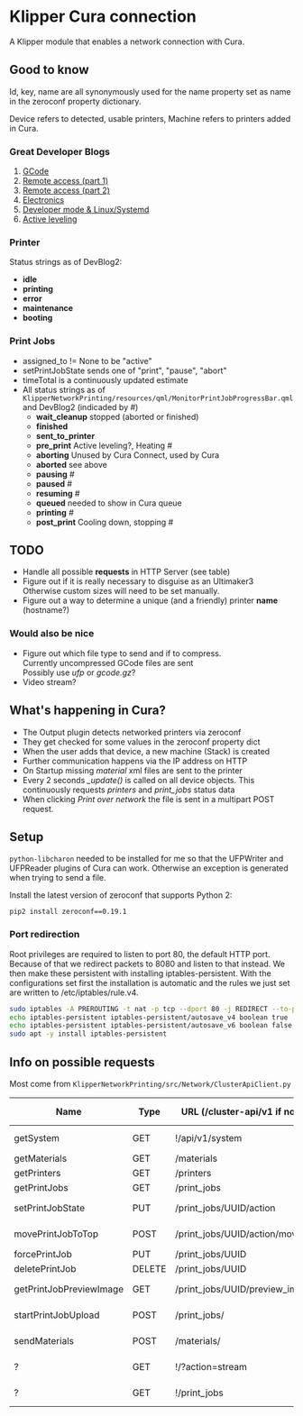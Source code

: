 # Klipper Cura connection

A Klipper module that enables a network connection with Cura.


## Good to know

Id, key, name are all synonymously used for the name property
set as name in the zeroconf property dictionary.

Device refers to detected, usable printers, Machine refers
to printers added in Cura.

### Great Developer Blogs

1) [GCode](https://community.ultimaker.com/topic/15555-inside-the-ultimaker-3-day-1-gcode/)
2) [Remote access (part 1)](https://community.ultimaker.com/topic/15574-inside-the-ultimaker-3-day-2-remote-access-part-1/)
3) [Remote access (part 2)](https://community.ultimaker.com/topic/15604-inside-the-ultimaker-3-day-3-remote-access-part-2/)
4) [Electronics](https://community.ultimaker.com/topic/15649-inside-the-ultimaker-3-day-4-electronics/)
5) [Developer mode & Linux/Systemd](https://community.ultimaker.com/topic/15664-inside-the-ultimaker-3-day-5-developer-mode-linuxsystemd/)
6) [Active leveling](https://community.ultimaker.com/topic/15687-inside-the-ultimaker-3-day-6-active-leveling/)

### Printer

Status strings as of DevBlog2:

* **idle**
* **printing**
* **error**
* **maintenance**
* **booting**

### Print Jobs

* assigned\_to != None to be "active"
* setPrintJobState sends one of "print", "pause", "abort"
* timeTotal is a continuously updated estimate
* All status strings as of
    `KlipperNetworkPrinting/resources/qml/MonitorPrintJobProgressBar.qml`
    and DevBlog2 (indicaded by #)
    * **wait_cleanup** stopped (aborted or finished)
    * **finished**
    * **sent_to_printer**
    * **pre_print** Active leveling?, Heating #
    * **aborting** Unused by Cura Connect, used by Cura
    * **aborted** see above
    * **pausing** #
    * **paused** #
    * **resuming** #
    * **queued** needed to show in Cura queue
    * **printing** #
    * **post_print** Cooling down, stopping #


## TODO

* Handle all possible **requests** in HTTP Server (see table)
* Figure out if it is really necessary to disguise as an Ultimaker3  
    Otherwise custom sizes will need to be set manually.
* Figure out a way to determine a unique (and a friendly) printer **name** (hostname?)

### Would also be nice

* Figure out which file type to send and if to compress.  
    Currently uncompressed GCode files are sent  
    Possibly use _ufp_ or _gcode.gz_?
* Video stream?


## What's happening in Cura?

* The Output plugin detects networked printers via zeroconf
* They get checked for some values in the zeroconf property dict
* When the user adds that device, a new machine (Stack) is created
* Further communication happens via the IP address on HTTP
* On Startup missing _material_ xml files are sent to the printer
* Every 2 seconds _\_update()_ is called on all device objects.
    This continuously requests _printers_ and _print_jobs_ status data
* When clicking _Print over network_ the file is sent in a multipart POST request.


## Setup

`python-libcharon` needed to be installed for me so that the
UFPWriter and UFPReader plugins of Cura can work. Otherwise
an exception is generated when trying to send a file.

Install the latest version of zeroconf that supports Python 2:

`pip2 install zeroconf==0.19.1`

### Port redirection

Root privileges are required to listen to port 80, the default HTTP port.
Because of that we redirect packets to 8080 and listen to that instead.
We then make these persistent with installing iptables-persistent.
With the configurations set first the installation is automatic and the
rules we just set are written to /etc/iptables/rule.v4.

```bash
sudo iptables -A PREROUTING -t nat -p tcp --dport 80 -j REDIRECT --to-ports 8080
echo iptables-persistent iptables-persistent/autosave_v4 boolean true | sudo debconf-set-selections
echo iptables-persistent iptables-persistent/autosave_v6 boolean false | sudo debconf-set-selections
sudo apt -y install iptables-persistent
```


## Info on possible requests

Most come from `KlipperNetworkPrinting/src/Network/ClusterApiClient.py`

|Name                   |Type   |URL (/cluster-api/v1 if not !) |Data (sent or requested)       |Requested at           |Implemented
|-----------------------|-------|-------------------------------|-------------------------------|-----------------------|-----------
|getSystem              |GET    |!/api/v1/system                |PrinterSystemStatus            |At manual connection   |False
|getMaterials           |GET    |/materials                     |[ClusterMaterial]              |At startup             |True
|getPrinters            |GET    |/printers                      |[ClusterPrinterStatus]         |Periodically           |True
|getPrintJobs           |GET    |/print\_jobs                   |[ClusterPrintJobStatus]        |Periodically           |True
|setPrintJobState       |PUT    |/print\_jobs/UUID/action       |("pause", "print", "abort")    |                       |False
|movePrintJobToTop      |POST   |/print\_jobs/UUID/action/move  |json{"to\_position": 0, "list": "queued"}|             |False
|forcePrintJob          |PUT    |/print\_jobs/UUID              |json{"force": True}            |                       |False
|deletePrintJob         |DELETE |/print\_jobs/UUID              |                               |                       |False
|getPrintJobPreviewImage|GET    |/print\_jobs/UUID/preview\_image|Image bytes (PNG works)       |At job creation        |Temporary
|startPrintJobUpload    |POST   |/print\_jobs/                  |owner & .gcode file (MIME)     |"Print over Network"   |True
|sendMaterials          |POST   |/materials/                    |.xml.fdm-material file (MIME)  |Sent if not on printer |True
|?                      |GET    |!/?action=stream               |?                              |Open stream            |False
|?                      |GET    |!/print\_jobs                  |?                              |Browser view           |False
